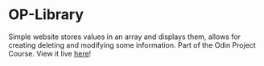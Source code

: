 ﻿# OP-Library
Simple website stores values in an array and displays them, allows for creating deleting and modifying some information. 
Part of the Odin Project Course.
View it live [here](https://harricans.github.io/OP-Library/)!
